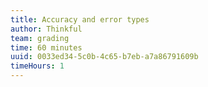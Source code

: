 ```yaml
---
title: Accuracy and error types
author: Thinkful
team: grading
time: 60 minutes
uuid: 0033ed34-5c0b-4c65-b7eb-a7a86791609b
timeHours: 1
---
```


<jupyter notebook-name="accuracy_and_error_types" course-code="DSBC" />